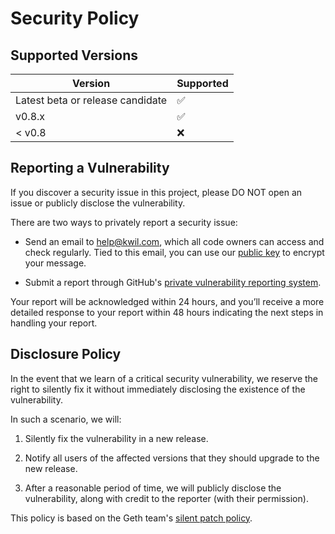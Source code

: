 # Security Policy

## Supported Versions

| Version | Supported |
| ------- | --------- |
| Latest beta or release candidate    | ✅        |
| v0.8.x  | ✅        |
| < v0.8  | ❌        |

## Reporting a Vulnerability

If you discover a security issue in this project, please DO NOT open an issue or publicly disclose the vulnerability.

There are two ways to privately report a security issue:

-   Send an email to [help@kwil.com](mailto:help@kwil.com), which all code owners can access and check regularly. Tied to this email, you can use our [public key](https://keys.openpgp.org/search?q=help@kwil.com) to encrypt your message.

-   Submit a report through GitHub's [private vulnerability reporting system](https://github.com/kwilteam/kwil-db/security/advisories/new).

Your report will be acknowledged within 24 hours, and you’ll receive a more detailed response to your report within 48 hours indicating the next steps in handling your report.

## Disclosure Policy

In the event that we learn of a critical security vulnerability, we reserve the right to silently fix it without immediately disclosing the existence of the vulnerability.

In such a scenario, we will:

1. Silently fix the vulnerability in a new release.

2. Notify all users of the affected versions that they should upgrade to the new release.

3. After a reasonable period of time, we will publicly disclose the vulnerability, along with credit to the reporter (with their permission).

This policy is based on the Geth team's [silent patch policy](https://geth.ethereum.org/docs/developers/geth-developer/disclosures).
